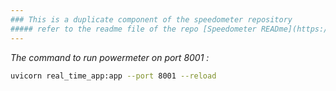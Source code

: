 ```yaml
---
### This is a duplicate component of the speedometer repository 
##### refer to the readme file of the repo [Speedometer READme](https://github.com/its-ME-007/speedometer_app/blob/main/README.md) . 
---
```

*The command to run powermeter on port 8001 :* 
```bash
uvicorn real_time_app:app --port 8001 --reload
```
